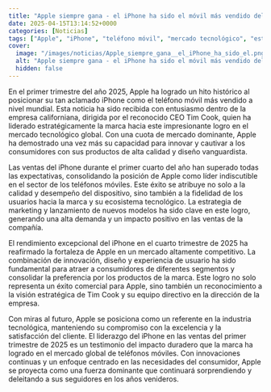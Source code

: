 ```yaml
---
title: "Apple siempre gana - el iPhone ha sido el móvil más vendido del primer trimestre de 2025"
date: 2025-04-15T13:14:52+0000
categories: [Noticias]
tags: ["Apple", "iPhone", "teléfono móvil", "mercado tecnológico", "estrategia de marketing", "innovación", "experiencia de usuario."]
cover:
  image: "/images/noticias/Apple_siempre_gana__el_iPhone_ha_sido_el.png"
  alt: "Apple siempre gana - el iPhone ha sido el móvil más vendido del primer trimestre de 2025"
  hidden: false
---
```


En el primer trimestre del año 2025, Apple ha logrado un hito histórico al posicionar su tan aclamado iPhone como el teléfono móvil más vendido a nivel mundial. Esta noticia ha sido recibida con entusiasmo dentro de la empresa californiana, dirigida por el reconocido CEO Tim Cook, quien ha liderado estratégicamente la marca hacia este impresionante logro en el mercado tecnológico global. Con una cuota de mercado dominante, Apple ha demostrado una vez más su capacidad para innovar y cautivar a los consumidores con sus productos de alta calidad y diseño vanguardista.

Las ventas del iPhone durante el primer cuarto del año han superado todas las expectativas, consolidando la posición de Apple como líder indiscutible en el sector de los teléfonos móviles. Este éxito se atribuye no solo a la calidad y desempeño del dispositivo, sino también a la fidelidad de los usuarios hacia la marca y su ecosistema tecnológico. La estrategia de marketing y lanzamiento de nuevos modelos ha sido clave en este logro, generando una alta demanda y un impacto positivo en las ventas de la compañía.

El rendimiento excepcional del iPhone en el cuarto trimestre de 2025 ha reafirmado la fortaleza de Apple en un mercado altamente competitivo. La combinación de innovación, diseño y experiencia de usuario ha sido fundamental para atraer a consumidores de diferentes segmentos y consolidar la preferencia por los productos de la marca. Este logro no solo representa un éxito comercial para Apple, sino también un reconocimiento a la visión estratégica de Tim Cook y su equipo directivo en la dirección de la empresa.

Con miras al futuro, Apple se posiciona como un referente en la industria tecnológica, manteniendo su compromiso con la excelencia y la satisfacción del cliente. El liderazgo del iPhone en las ventas del primer trimestre de 2025 es un testimonio del impacto duradero que la marca ha logrado en el mercado global de teléfonos móviles. Con innovaciones continuas y un enfoque centrado en las necesidades del consumidor, Apple se proyecta como una fuerza dominante que continuará sorprendiendo y deleitando a sus seguidores en los años venideros.
